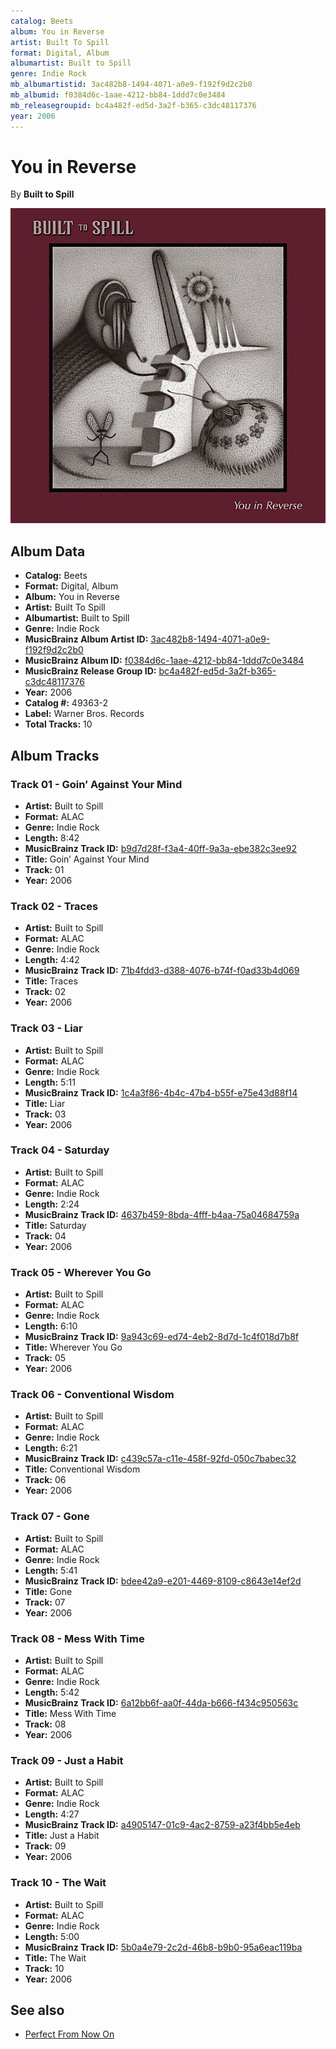 ```yaml
---
catalog: Beets
album: You in Reverse
artist: Built To Spill
format: Digital, Album
albumartist: Built to Spill
genre: Indie Rock
mb_albumartistid: 3ac482b8-1494-4071-a0e9-f192f9d2c2b0
mb_albumid: f0384d6c-1aae-4212-bb84-1ddd7c0e3484
mb_releasegroupid: bc4a482f-ed5d-3a2f-b365-c3dc48117376
year: 2006
---
```


# You in Reverse

By **Built to Spill**

![](../../assets/beetscovers/Built_To_Spill-You_in_Reverse.jpg)

## Album Data

- **Catalog:** Beets
- **Format:** Digital, Album
- **Album:** You in Reverse
- **Artist:** Built To Spill
- **Albumartist:** Built to Spill
- **Genre:** Indie Rock
- **MusicBrainz Album Artist ID:** [3ac482b8-1494-4071-a0e9-f192f9d2c2b0](https://musicbrainz.org/artist/3ac482b8-1494-4071-a0e9-f192f9d2c2b0)
- **MusicBrainz Album ID:** [f0384d6c-1aae-4212-bb84-1ddd7c0e3484](https://musicbrainz.org/release/f0384d6c-1aae-4212-bb84-1ddd7c0e3484)
- **MusicBrainz Release Group ID:** [bc4a482f-ed5d-3a2f-b365-c3dc48117376](https://musicbrainz.org/release-group/bc4a482f-ed5d-3a2f-b365-c3dc48117376)
- **Year:** 2006
- **Catalog #:** 49363-2
- **Label:** Warner Bros. Records
- **Total Tracks:** 10

## Album Tracks

### Track 01 - Goin’ Against Your Mind

- **Artist:** Built to Spill
- **Format:** ALAC
- **Genre:** Indie Rock
- **Length:** 8:42
- **MusicBrainz Track ID:** [b9d7d28f-f3a4-40ff-9a3a-ebe382c3ee92](https://musicbrainz.org/recording/b9d7d28f-f3a4-40ff-9a3a-ebe382c3ee92)
- **Title:** Goin’ Against Your Mind
- **Track:** 01
- **Year:** 2006

### Track 02 - Traces

- **Artist:** Built to Spill
- **Format:** ALAC
- **Genre:** Indie Rock
- **Length:** 4:42
- **MusicBrainz Track ID:** [71b4fdd3-d388-4076-b74f-f0ad33b4d069](https://musicbrainz.org/recording/71b4fdd3-d388-4076-b74f-f0ad33b4d069)
- **Title:** Traces
- **Track:** 02
- **Year:** 2006

### Track 03 - Liar

- **Artist:** Built to Spill
- **Format:** ALAC
- **Genre:** Indie Rock
- **Length:** 5:11
- **MusicBrainz Track ID:** [1c4a3f86-4b4c-47b4-b55f-e75e43d88f14](https://musicbrainz.org/recording/1c4a3f86-4b4c-47b4-b55f-e75e43d88f14)
- **Title:** Liar
- **Track:** 03
- **Year:** 2006

### Track 04 - Saturday

- **Artist:** Built to Spill
- **Format:** ALAC
- **Genre:** Indie Rock
- **Length:** 2:24
- **MusicBrainz Track ID:** [4637b459-8bda-4fff-b4aa-75a04684759a](https://musicbrainz.org/recording/4637b459-8bda-4fff-b4aa-75a04684759a)
- **Title:** Saturday
- **Track:** 04
- **Year:** 2006

### Track 05 - Wherever You Go

- **Artist:** Built to Spill
- **Format:** ALAC
- **Genre:** Indie Rock
- **Length:** 6:10
- **MusicBrainz Track ID:** [9a943c69-ed74-4eb2-8d7d-1c4f018d7b8f](https://musicbrainz.org/recording/9a943c69-ed74-4eb2-8d7d-1c4f018d7b8f)
- **Title:** Wherever You Go
- **Track:** 05
- **Year:** 2006

### Track 06 - Conventional Wisdom

- **Artist:** Built to Spill
- **Format:** ALAC
- **Genre:** Indie Rock
- **Length:** 6:21
- **MusicBrainz Track ID:** [c439c57a-c11e-458f-92fd-050c7babec32](https://musicbrainz.org/recording/c439c57a-c11e-458f-92fd-050c7babec32)
- **Title:** Conventional Wisdom
- **Track:** 06
- **Year:** 2006

### Track 07 - Gone

- **Artist:** Built to Spill
- **Format:** ALAC
- **Genre:** Indie Rock
- **Length:** 5:41
- **MusicBrainz Track ID:** [bdee42a9-e201-4469-8109-c8643e14ef2d](https://musicbrainz.org/recording/bdee42a9-e201-4469-8109-c8643e14ef2d)
- **Title:** Gone
- **Track:** 07
- **Year:** 2006

### Track 08 - Mess With Time

- **Artist:** Built to Spill
- **Format:** ALAC
- **Genre:** Indie Rock
- **Length:** 5:42
- **MusicBrainz Track ID:** [6a12bb6f-aa0f-44da-b666-f434c950563c](https://musicbrainz.org/recording/6a12bb6f-aa0f-44da-b666-f434c950563c)
- **Title:** Mess With Time
- **Track:** 08
- **Year:** 2006

### Track 09 - Just a Habit

- **Artist:** Built to Spill
- **Format:** ALAC
- **Genre:** Indie Rock
- **Length:** 4:27
- **MusicBrainz Track ID:** [a4905147-01c9-4ac2-8759-a23f4bb5e4eb](https://musicbrainz.org/recording/a4905147-01c9-4ac2-8759-a23f4bb5e4eb)
- **Title:** Just a Habit
- **Track:** 09
- **Year:** 2006

### Track 10 - The Wait

- **Artist:** Built to Spill
- **Format:** ALAC
- **Genre:** Indie Rock
- **Length:** 5:00
- **MusicBrainz Track ID:** [5b0a4e79-2c2d-46b8-b9b0-95a6eac119ba](https://musicbrainz.org/recording/5b0a4e79-2c2d-46b8-b9b0-95a6eac119ba)
- **Title:** The Wait
- **Track:** 10
- **Year:** 2006


## See also

- [Perfect From Now On](Perfect_From_Now_On.md)

